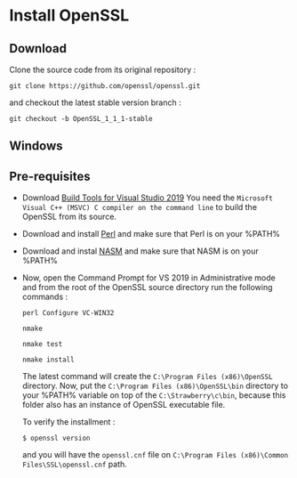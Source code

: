 # Install OpenSSL

## Download
Clone the source code from its original repository : 
```
git clone https://github.com/openssl/openssl.git

```

and checkout the latest stable version branch :

```
git checkout -b OpenSSL_1_1_1-stable
```

## Windows
## Pre-requisites
- Download [Build Tools for Visual Studio 2019](https://visualstudio.microsoft.com/downloads/#build-tools-for-visual-studio-2019)
You need the `Microsoft Visual C++ (MSVC) C compiler on the command line` to build the OpenSSL from its source.

- Download and install [Perl](https://strawberryperl.com/) and make sure that Perl is on your %PATH%

- Download and instal [NASM](https://www.nasm.us) and make sure that NASM is on your %PATH% 

- Now, open the Command Prompt for VS 2019 in Administrative mode and from the root of the OpenSSL source directory run the following commands : 

  ```
  perl Configure VC-WIN32

  nmake

  nmake test

  nmake install
  ```

  The latest command will create the `C:\Program Files (x86)\OpenSSL` directory.
  Now, put the `C:\Program Files (x86)\OpenSSL\bin` directory to your %PATH% variable on top of the `C:\Strawberry\c\bin`,
  because this folder also has an instance of OpenSSL executable file. 

  To verify the installment : 

  ```
  $ openssl version
  ```

  and you will have the `openssl.cnf` file on `C:\Program Files (x86)\Common Files\SSL\openssl.cnf` path.